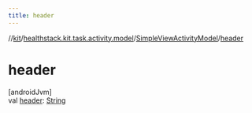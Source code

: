 ```yaml
---
title: header
---
```

//[kit](../../../index.html)/[healthstack.kit.task.activity.model](../index.html)/[SimpleViewActivityModel](index.html)/[header](header.html)



# header



[androidJvm]\
val [header](header.html): [String](https://kotlinlang.org/api/latest/jvm/stdlib/kotlin/-string/index.html)




